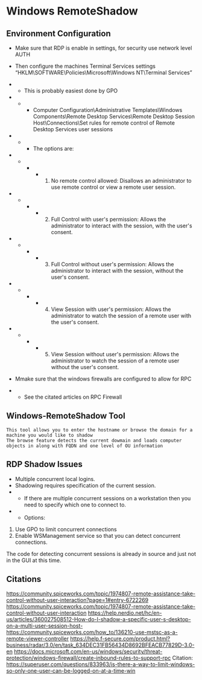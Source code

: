 # Windows RemoteShadow
 
## Environment Configuration

- Make sure that RDP is enable in settings, for security use network level AUTH

- Then configure the machines Terminal Services settings “HKLM\SOFTWARE\Policies\Microsoft\Windows NT\Terminal Services” 
- - This is probably easiest done by GPO
- - - Computer Configuration\Administrative Templates\Windows Components\Remote Desktop Services\Remote Desktop Session Host\Connections\Set rules for remote control of Remote Desktop Services user sessions
- - - The options are:
- - - - 1. No remote control allowed: Disallows an administrator to use remote control or view a remote user session.
- - - - 2. Full Control with user's permission: Allows the administrator to interact with the session, with the user's consent.
- - - - 3. Full Control without user's permission: Allows the administrator to interact with the session, without the user's consent.
- - - - 4. View Session with user's permission: Allows the administrator to watch the session of a remote user with the user's consent. 
- - - - 5. View Session without user's permission: Allows the administrator to watch the session of a remote user without the user's consent.
 
- Mmake sure that the windows firewalls are configured to allow for RPC
- - See the citated articles on RPC Firewall

## Windows-RemoteShadow Tool
    This tool allows you to enter the hostname or browse the domain for a machine you would like to shadow
    The browse feature detects the current dowmain and loads computer objects in along with FQDN and one level of OU information


## RDP Shadow Issues
- Multiple concurrent local logins.
- Shadowing requires specification of the current session.
- -	If there are multiple concurrent sessions on a workstation then you need to specify which one to connect to.
- - Options:
1.	Use GPO to limit concurrent connections
2.	Enable WSManagement service so that you can detect concurrent connections. 

The code for detecting concurrent sessions is already in source and just not in the GUI at this time.






## Citations
https://community.spiceworks.com/topic/1974807-remote-assistance-take-control-without-user-interaction?page=1#entry-6722269
https://community.spiceworks.com/topic/1974807-remote-assistance-take-control-without-user-interaction
https://help.nerdio.net/hc/en-us/articles/360027508512-How-do-I-shadow-a-specific-user-s-desktop-on-a-multi-user-session-host-
https://community.spiceworks.com/how_to/136210-use-mstsc-as-a-remote-viewer-controller
https://help.f-secure.com/product.html?business/radar/3.0/en/task_634DEC31FB56434D8692BFEACB77829D-3.0-en
https://docs.microsoft.com/en-us/windows/security/threat-protection/windows-firewall/create-inbound-rules-to-support-rpc
Citation: https://superuser.com/questions/833963/is-there-a-way-to-limit-windows-so-only-one-user-can-be-logged-on-at-a-time-win